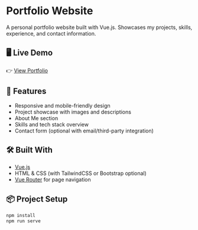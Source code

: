 # Portfolio Website

A personal portfolio website built with Vue.js. Showcases my projects, skills, experience, and contact information.

## 🖥️ Live Demo

👉 [View Portfolio](https://mntando.github.io/portfolio)  

## 🚀 Features

- Responsive and mobile-friendly design
- Project showcase with images and descriptions
- About Me section
- Skills and tech stack overview
- Contact form (optional with email/third-party integration)

## 🛠️ Built With

- [Vue.js](https://vuejs.org/)
- HTML & CSS (with TailwindCSS or Bootstrap optional)
- [Vue Router](https://router.vuejs.org/) for page navigation

## 📦 Project Setup

```bash
npm install
npm run serve
